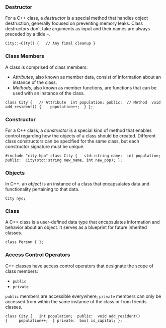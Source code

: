 ### Destructor

For a C++ class, a _destructor_ is a special method that handles object destruction, generally focused on preventing memory leaks. Class destructors don’t take arguments as input and their names are always preceded by a tilde `~`.

```
City::~City() {   // Any final cleanup }
```

### Class Members

A class is comprised of class members:

-   _Attributes_, also known as member data, consist of information about an instance of the class.
-   _Methods_, also known as member functions, are functions that can be used with an instance of the class.

```
class City {   // Attribute  int population; public:  // Method  void add_resident() {    population++;  } };
```

### Constructor

For a C++ class, a _constructor_ is a special kind of method that enables control regarding how the objects of a class should be created. Different class constructors can be specified for the same class, but each constructor signature must be unique.

```
#include "city.hpp" class City {   std::string name;  int population; public:  City(std::string new_name, int new_pop); };
```

### Objects

In C++, an _object_ is an instance of a class that encapsulates data and functionality pertaining to that data.

```
City nyc;
```

### Class

A C++ class is a user-defined data type that encapsulates information and behavior about an object. It serves as a blueprint for future inherited classes.

```
class Person { };
```

### Access Control Operators

C++ classes have access control operators that designate the scope of class members:

-   `public`
-   `private`

`public` members are accessible everywhere; `private` members can only be accessed from within the same instance of the class or from friends classes.

```
class City {   int population;  public:  void add_resident() {     population++;  } private:  bool is_capital; };
```
